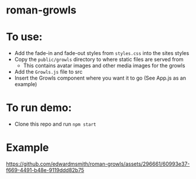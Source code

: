 # roman-growls

# To use:

- Add the fade-in and fade-out styles from `styles.css` into the sites styles
- Copy the `public/growls` directory to where static files are served from
  - This contains avatar images and other media images for the growls
- Add the `Growls.js` file to src
- Insert the Growls component where you want it to go (See App.js as an example)

# To run demo:

- Clone this repo and run `npm start`

# Example
https://github.com/edwardmsmith/roman-growls/assets/296661/60993e37-f669-4491-b48e-9119ddd82b75

